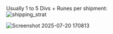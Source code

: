 Usually 1 to 5 Divs + Runes per shipment:<br />
![shipping_strat](https://github.com/user-attachments/assets/e8a569d6-5bf6-4c99-a314-c5004a0c805c)

![Screenshot 2025-07-20 170813](https://github.com/user-attachments/assets/fa14bd86-503f-47f5-a90c-158f7dc4a18d)
